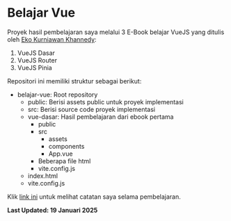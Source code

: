 # Belajar Vue

Proyek hasil pembelajaran saya melalui 3 E-Book belajar VueJS yang ditulis oleh [Eko Kurniawan Khannedy](https://youtube.com/@ProgrammerZamanNow):
1. VueJS Dasar
2. VueJS Router
3. VueJS Pinia

Repositori ini memiliki struktur sebagai berikut:
- belajar-vue: Root repository
    - public: Berisi assets public untuk proyek implementasi
    - src: Berisi source code proyek implementasi
    - vue-dasar: Hasil pembelajaran dari ebook pertama
        - public
        - src
            - assets
            - components
            - App.vue
        - Beberapa file html
        - vite.config.js
    - index.html
    - vite.config.js

Klik [link ini](https://notesnook.com/) untuk melihat catatan saya selama pembelajaran.

**Last Updated: 19 Januari 2025**
